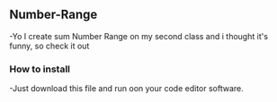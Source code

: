 ## Number-Range
-Yo I create sum Number Range on my second class and i thought it's funny, so check it out

### How to install
-Just download this file and run oon your code editor software.
